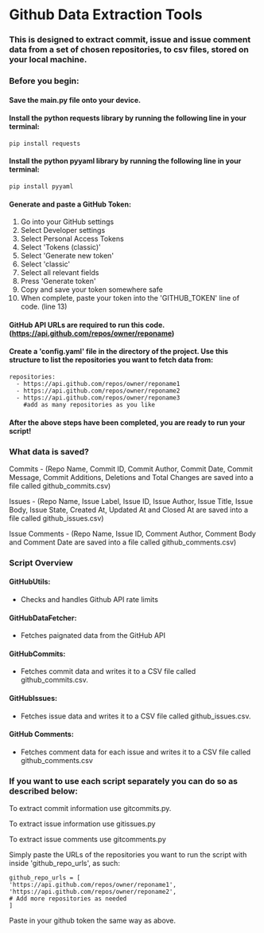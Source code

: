 # Github Data Extraction Tools

### This is designed to extract commit, issue and issue comment data from a set of chosen repositories, to csv files, stored on your local machine. 

### Before you begin:

#### Save the main.py file onto your device.

#### Install the python requests library by running the following line in your terminal:

    pip install requests

#### Install the python pyyaml library by running the following line in your terminal:

    pip install pyyaml

#### Generate and paste a GitHub Token:

1. Go into your GitHub settings
2. Select Developer settings
3. Select Personal Access Tokens
4. Select 'Tokens (classic)'
5. Select 'Generate new token'
6. Select 'classic'
7. Select all relevant fields
8. Press 'Generate token'
9. Copy and save your token somewhere safe
10. When complete, paste your token into the 'GITHUB_TOKEN' line of code. (line 13) 

#### GitHub API URLs are required to run this code. (https://api.github.com/repos/owner/reponame)

#### Create a 'config.yaml' file in the directory of the project. Use this structure to list the repositories you want to fetch data from:

    repositories:
      - https://api.github.com/repos/owner/reponame1
      - https://api.github.com/repos/owner/reponame2
      - https://api.github.com/repos/owner/reponame3
        #add as many repositories as you like

#### After the above steps have been completed, you are ready to run your script!

### What data is saved?

Commits - (Repo Name, Commit ID, Commit Author, Commit Date, Commit Message, Commit Additions, Deletions and Total Changes are saved into a file called github_commits.csv)

Issues - (Repo Name, Issue Label, Issue ID, Issue Author, Issue Title, Issue Body, Issue State, Created At, Updated At and Closed At are saved into a file called github_issues.csv)

Issue Comments - (Repo Name, Issue ID, Comment Author, Comment Body and Comment Date are saved into a file called github_comments.csv)

### Script Overview

#### GitHubUtils:
- Checks and handles Github API rate limits

#### GitHubDataFetcher:
- Fetches paignated data from the GitHub API

#### GitHubCommits:
- Fetches commit data and writes it to a CSV file called github_commits.csv.

#### GitHubIssues:
- Fetches issue data and writes it to a CSV file called github_issues.csv.

#### GitHub Comments:
- Fetches comment data for each issue and writes it to a CSV file called github_comments.csv

### If you want to use each script separately you can do so as described below:

To extract commit information use gitcommits.py. 

To extract issue information use gitissues.py

To extract issue comments use gitcomments.py

Simply paste the URLs of the repositories you want to run the script with inside 'github_repo_urls', as such:

    github_repo_urls = [
    'https://api.github.com/repos/owner/reponame1',
    'https://api.github.com/repos/owner/reponame2',
    # Add more repositories as needed
    ]  

Paste in your github token the same way as above.





